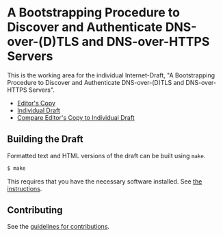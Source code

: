 # A Bootstrapping Procedure to Discover and Authenticate DNS-over-(D)TLS and DNS-over-HTTPS Servers

This is the working area for the individual Internet-Draft, "A Bootstrapping Procedure to Discover and Authenticate DNS-over-(D)TLS and DNS-over-HTTPS Servers".

* [Editor's Copy](https://mcr.github.io/ietf-dprive-bootstrap/#go.draft-reddy-dprive-bootstrap-dns-server.html)
* [Individual Draft](https://tools.ietf.org/html/draft-reddy-dprive-bootstrap-dns-server)
* [Compare Editor's Copy to Individual Draft](https://mcr.github.io/ietf-dprive-bootstrap/#go.draft-reddy-dprive-bootstrap-dns-server.diff)

## Building the Draft

Formatted text and HTML versions of the draft can be built using `make`.

```sh
$ make
```

This requires that you have the necessary software installed.  See
[the instructions](https://github.com/martinthomson/i-d-template/blob/master/doc/SETUP.md).


## Contributing

See the
[guidelines for contributions](https://github.com/mcr/ietf-dprive-bootstrap/blob/master/CONTRIBUTING.md).
